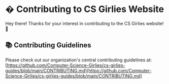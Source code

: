 # � Contributing to CS Girlies Website

Hey there! Thanks for your interest in contributing to the CS Girlies website! 💖

## 📚 Contributing Guidelines

Please check out our organization's central contributing guidelines at:
[https://github.com/Computer-Science-Girlies/cs-girlies-guides/blob/main/CONTRIBUTING.md](https://github.com/Computer-Science-Girlies/cs-girlies-guides/blob/main/CONTRIBUTING.md)